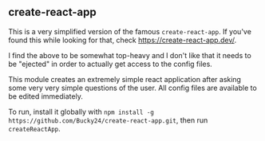 ## create-react-app

This is a very simplified version of the famous `create-react-app`. If you've found this while looking for that, check https://create-react-app.dev/.

I find the above to be somewhat top-heavy and I don't like that it needs to be "ejected" in order to actually get access to the config files.

This module creates an extremely simple react application after asking some very very simple questions of the user. All config files are available to be edited immediately.

To run, install it globally with `npm install -g https://github.com/Bucky24/create-react-app.git`, then run `createReactApp`.